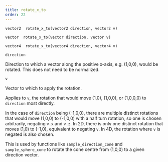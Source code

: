 ```yaml
---
title: rotate_x_to
order: 22
---
```

`vector2  rotate_x_to(vector2 direction, vector2 v)`

`vector  rotate_x_to(vector direction, vector v)`

`vector4  rotate_x_to(vector4 direction, vector4 v)`

`direction`

Direction to which a vector along the positive x-axis, e.g. (1,0,0),
would be rotated. This does not need to be normalized.

`v`

Vector to which to apply the rotation.

Applies to `v`, the rotation that would move (1,0), (1,0,0), or (1,0,0,0) to
`direction` most directly.

In the case of `direction` being (-1,0,0), there are multiple distinct
rotations that would move (1,0,0) to (-1,0,0) with a
half turn rotation, so one is chosen arbitrarily, negating `v.x` and `v.z`.
In 2D, there is only one distinct rotation that moves (1,0) to (-1,0),
equivalent to negating `v`. In 4D, the rotation where `v` is negated
is also chosen.

This is used by functions like `sample_direction_cone` and `sample_sphere_cone`
to rotate the cone centre from (1,0,0) to a given direction vector.
